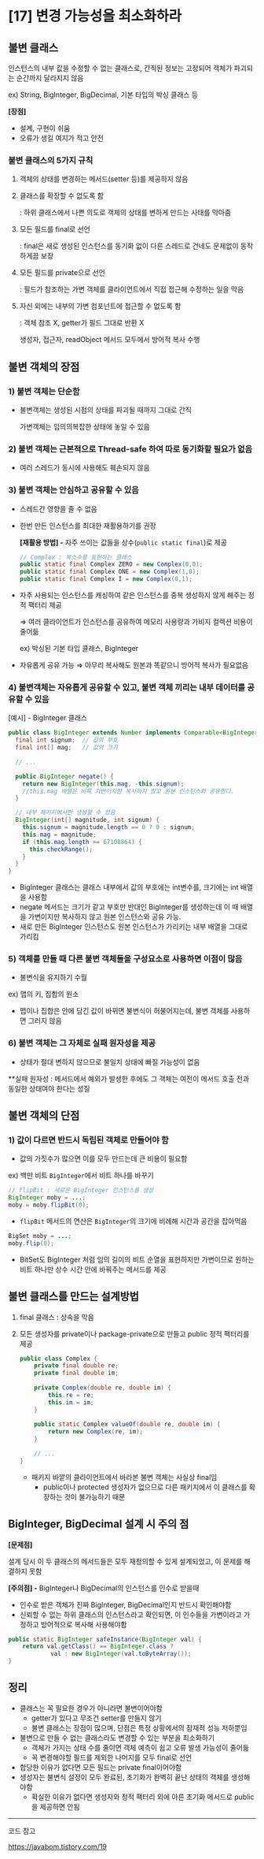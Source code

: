 # [17] 변경 가능성을 최소화하라
## 불변 클래스

인스턴스의 내부 값을 수정할 수 없는 클래스로, 간직된 정보는 고정되어 객체가 파괴되는 순간까지 달라지지 않음

ex) String, BigInteger, BigDecimal, 기본 타입의 박싱 클래스 등

**[장점]**

- 설계, 구현이 쉬움
- 오류가 생길 여지가 적고 안전

### 불변 클래스의 5가지 규칙

1. 객체의 상태를 변경하는 메서드(setter 등)를 제공하지 않음
2. 클래스를 확장할 수 없도록 함
    
    : 하위 클래스에서 나쁜 의도로 객체의 상태를 변하게 만드는 사태를 막아줌
    
3. 모든 필드를 final로 선언
    
    : final은 새로 생성된 인스턴스를 동기화 없이 다른 스레드로 건네도 문제없이 동작하게끔 보장
    
4. 모든 필드를 private으로 선언
    
    : 필드가 참조하는 가변 객체를 클라이언트에서 직접 접근해 수정하는 일을 막음
    
5. 자신 외에는 내부의 가변 컴포넌트에 접근할 수 없도록 함
    
    : 객체 참조 X, getter가 필드 그대로 반환 X
    
    생성자, 접근자, readObject 메서드 모두에서 방어적 복사 수행

## 불변 객체의 장점

### 1) 불변 객체는 단순함

- 불변객체는 생성된 시점의 상태를 파괴될 때까지 그대로 간직
    
    가변객체는 임의의복잡한 상태에 놓일 수 있음
    

### 2) 불변 객체는 근본적으로 Thread-safe 하여 따로 동기화할 필요가 없음

- 여러 스레드가 동시에 사용해도 훼손되지 않음

### 3) 불변 객체는 안심하고 공유할 수 있음

- 스레드간 영향을 줄 수 없음
- 한번 만든 인스턴스를 최대한 재활용하기를 권장
    
    **[재활용 방법] -** 자주 쓰이는 값들을 상수(`public static final`)로 제공
    
    ```java
    // Complex : 복소수를 표현하는 클래스
    public static final Complex ZERO = new Complex(0,0);
    public static final Complex ONE = new Complex(1,0);
    public static final Complex I = new Complex(0,1);
    ```
    
- 자주 사용되는 인스턴스를 캐싱하여 같은 인스턴스를 중복 생성하지 않게 해주는 정적 팩터리 제공
    
    ⇒ 여러 클라이언트가 인스턴스를 공유하여 메모리 사용량과 가비지 컬렉션 비용이 줄어듦
    
    ex) 박싱된 기본 타입 클래스, BigInteger
    
- 자유롭게 공유 가능 ⇒ 아무리 복사해도 원본과 똑같으니 방어적 복사가 필요없음

### 4) 불변객체는 자유롭게 공유할 수 있고, 불변 객체 끼리는 내부 데이터를 공유할 수 있음

[예시] - BigInteger 클래스

```java
public class BigInteger extends Number implements Comparable<BigInteger> {
  final int signum;  // 값의 부호
  final int[] mag;   // 값의 크기
  
  // ...

  public BigInteger negate() {
    return new BigInteger(this.mag, -this.signum);
    //this.mag 배열은 비록 가변이지만 복사하지 않고 원본 인스턴스와 공유한다.
  }

  // 내부 패키지에서만 생성할 수 있음
  BigInteger(int[] magnitude, int signum) {
    this.signum = magnitude.length == 0 ? 0 : signum;
    this.mag = magnitude;
    if (this.mag.length >= 67108864) {
      this.checkRange();
    }
  }
}
```

- BigInteger 클래스는 클래스 내부에서 값의 부호에는 int변수를, 크기에는 int 배열을 사용함
- negate 메서드는 크기가 같고 부호만 반대인 BigInteger를 생성하는데 이 때 배열을 가변이지만 복사하지 않고 원본 인스턴스와 공유 가능.
- 새로 만든 BigInteger 인스턴스도 원본 인스턴스가 가리키는 내부 배열을 그대로 가리킴

### 5) 객체를 만들 때 다른 불변 객체들을 구성요소로 사용하면 이점이 많음

- 불변식을 유지하기 수월

ex) 맵의 키, 집합의 원소

- 맵이나 집합은 안에 담긴 값이 바뀌면 불변식이 허물어지는데, 불변 객체를 사용하면 그러지 않음

### 6) 불변 객체는 그 자체로 실패 원자성을 제공

- 상태가 절대 변하지 않으므로 불일치 상태에 빠질 가능성이 없음

**실패 원자성 : 메서드에서 예외가 발생한 후에도 그 객체는 여전이 메서드 호출 전과 동일한 상태여야 한다는 성질

## 불변 객체의 단점

### 1) 값이 다르면 반드시 독립된 객체로 만들어야 함

- 값의 가짓수가 많으면 이를 모두 만드는데 큰 비용이 필요함

ex) 백만 비트 `BigInteger`에서 비트 하나를 바꾸기

```java
// flipBit : 새로운 BigInteger 인스턴스를 생성
BigInteger moby = ...;
moby = moby.flipBit(0);
```

- `flipBit` 메서드의 연산은 `BigInteger`의 크기에 비례해 시간과 공간을 잡아먹음

```java
BigSet moby = ...;
moby.flip(0);
```

- BitSet도 BigInteger 처럼 임의 길이의 비트 순열을 표현하지만 가변이므로 원하는 비트 하나만 상수 시간 안에 바꿔주는 메서드를 제공


## 불변 클래스를 만드는 설계방법

1. final 클래스 : 상속을 막음
2. 모든 생성자를 private이나 package-private으로 만들고 public 정적 팩터리를 제공
    
    ```java
    public class Complex {
        private final double re;
        private final double im;
        
        private Complex(double re, double im) {
            this.re = re;
            this.im = im;
        }
        
        public static Complex valueOf(double re, double im) {
            return new Complex(re, im);
        }
        
        // ...
    }
    ```
    
    - 패키지 바깥의 클라이언트에서 바라본 불변 객체는 사실상 final임
        - public이나 protected 생성자가 없으므로 다른 패키지에서 이 클래스를 확장하는 것이 불가능하기 때문

## BigInteger, BigDecimal 설계 시 주의 점

**[문제점]**

설계 당시 이 두 클래스의 메서드들은 모두 재정의할 수 있게 설계되었고, 이 문제를 해결하지 못함

**[주의점] -** BigInteger나 BigDecimal의 인스턴스를 인수로 받을때

- 인수로 받은 객체가 진짜 BigInteger, BigDecimal인지 반드시 확인해야함
- 신뢰할 수 없는 하위 클래스의 인스턴스라고 확인되면, 이 인수들을 가변이라고 가정하고 방어적으로 복사해 사용해야함

```java
public static BigInteger safeInstance(BigInteger val) {
    return val.getClass() == BigInteger.class ?
            val : new BigInteger(val.toByteArray());
}
```

## 정리

- 클래스는 꼭 필요한 경우가 아니라면 불변이어야함
    - getter가 있다고 무조건 setter를 만들지 않기
    - 불변 클래스는 장점이 많으며, 단점은 특정 상황에서의 잠재적 성능 저하뿐임
- 불변으로 만들 수 없는 클래스라도 변경할 수 있는 부분을 최소화하기
    - 객체가 가지는 상태 수를 줄이면 객체 예측이 쉽고 오류 발생 가능성이 줄어듦
    - 꼭 변경해야할 필드를 제외한 나머지를 모두 final로 선언
- 합당한 이유가 없다면 모든 필드는 private final이어야함
- 생성자는 불변식 설정이 모두 완료된, 초기화가 완벽히 끝난 상태의 객체를 생성해야함
    - 확실한 이유가 없다면 생성자와 정적 팩터리 외에 아른 초기화 메서드로 public을 제공하면 안됨

 ---
코드 참고

https://javabom.tistory.com/19   
